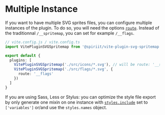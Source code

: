 # Multiple Instance

If you want to have multiple SVG sprites files, you can configure multiple instances of the plugin. To do so, you will need the options [`route`](/options/#route). Instead of the traditionnal `/__spritemap`, you can set for example `/__flags`.

```ts
// vite.config.js / vite.config.ts
import VitePluginSVGSpritemap from '@spiriit/vite-plugin-svg-spritemap'

export default {
  plugins: [
    VitePluginSVGSpritemap('./src/icons/*.svg'), // will be route: '__spritemap' by default
    VitePluginSVGSpritemap('./src/flags/*.svg', {
      route: '__flags'
    })
  ]
}
```

If you are using Sass, Less or Stylus: you can optimize the style file export by only generate one mixin on one instance with [`styles.include`](/options/styles.html#styles-include) set to `['variables']` or/and use the `styles.names` object.
